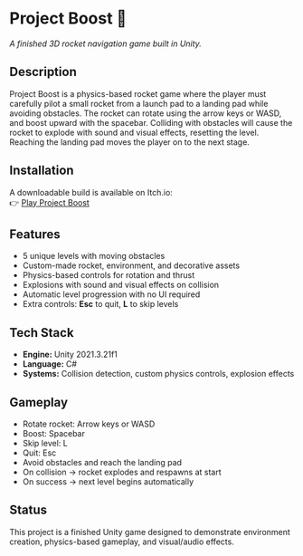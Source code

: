# Project Boost 🚀  
*A finished 3D rocket navigation game built in Unity.*  

## Description  
Project Boost is a physics-based rocket game where the player must carefully pilot a small rocket from a launch pad to a landing pad while avoiding obstacles. The rocket can rotate using the arrow keys or WASD, and boost upward with the spacebar. Colliding with obstacles will cause the rocket to explode with sound and visual effects, resetting the level. Reaching the landing pad moves the player on to the next stage.  

## Installation  
A downloadable build is available on Itch.io:  
👉 [Play Project Boost](https://jake-dexter.itch.io/project-boost)  

## Features  
- 5 unique levels with moving obstacles  
- Custom-made rocket, environment, and decorative assets  
- Physics-based controls for rotation and thrust  
- Explosions with sound and visual effects on collision  
- Automatic level progression with no UI required  
- Extra controls: **Esc** to quit, **L** to skip levels  

## Tech Stack  
- **Engine:** Unity 2021.3.21f1  
- **Language:** C#  
- **Systems:** Collision detection, custom physics controls, explosion effects  

## Gameplay  
- Rotate rocket: Arrow keys or WASD  
- Boost: Spacebar  
- Skip level: L  
- Quit: Esc  
- Avoid obstacles and reach the landing pad  
- On collision → rocket explodes and respawns at start  
- On success → next level begins automatically

## Status  
This project is a finished Unity game designed to demonstrate environment creation, physics-based gameplay, and visual/audio effects.  
